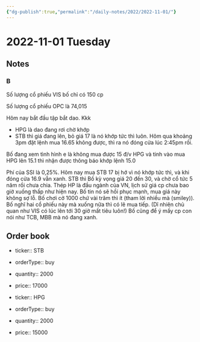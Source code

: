 ```yaml
---
{"dg-publish":true,"permalink":"/daily-notes/2022/2022-11-01/"}
---
```


# 2022-11-01 Tuesday

## Notes

### B

Số lượng cổ phiếu VIS bố chỉ có 150 cp

Số lượng cổ phiếu OPC là 74,015

Hôm nay bắt đầu tập bắt dao. Kkk 
- HPG là dao đang rơi chờ khớp 
- STB thì giá đang lên, bỏ giá 17 là nó khớp tức thì luôn. Hôm qua khoảng 3pm đặt lệnh mua 16.65 không được, thì ra nó đóng cửa lúc 2:45pm rồi.

Bố đang xem tình hình e là không mua được 15 đ/v HPG và tinh vào mua HPG lên 15.1 thì nhận được thông báo khớp lệnh 15.0

Phí của SSI là 0,25%.
Hôm nay mua STB 17 bị hớ vì nó khớp tức thì, và khi đóng cửa 16.9 vẫn xanh. STB thì Bố kỳ vọng giá 20 đến 30, và chờ cổ tức 5 năm rồi chưa chia.
Thép HP là đầu ngành của VN, lịch sử giá cp chưa bao giờ xuống thấp như hiện nay. Bố tin nó sẽ hồi phục mạnh, mua giá này không sợ lỗ.
Bố chơi cở 1000 chứ vài trăm thì ít (tham lời nhiều mà (smiley)).
Bố nghĩ hai cổ phiếu này mà xuống nữa thì có lẽ mua tiếp.
(Dĩ nhiên chủ quan như VIS có lúc lên tới 30 giờ mất tiêu luôn!)
Bố cũng để ý mấy cp con nói như TCB, MBB mà nó đang xanh.

## Order book

- ticker:: STB
- orderType:: buy
- quantity:: 2000
- price:: 17000

- ticker:: HPG
- orderType:: buy
- quantity:: 2000
- price:: 15000